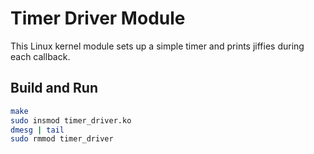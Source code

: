 # Timer Driver Module

This Linux kernel module sets up a simple timer and prints jiffies during each callback.

## Build and Run

```bash
make
sudo insmod timer_driver.ko
dmesg | tail
sudo rmmod timer_driver

